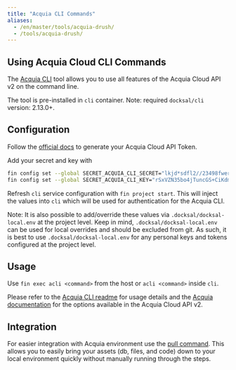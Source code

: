```yaml
---
title: "Acquia CLI Commands"
aliases:
  - /en/master/tools/acquia-drush/
  - /tools/acquia-drush/
---
```



## Using Acquia Cloud CLI Commands

The [Acquia CLI](https://github.com/typhonius/acquia_cli) tool allows you 
to use all features of the Acquia Cloud API v2 on the command line.  

The tool is pre-installed in `cli` container. Note: required `docksal/cli` version: 2.13.0+.


## Configuration

Follow the [official docs](https://cloud.acquia.com/#/profile/tokens) to 
generate your Acquia Cloud API Token.  

Add your secret and key with

```bash
fin config set --global SECRET_ACQUIA_CLI_SECRET="lkjd*sdfl2//23498fwernoiuDHljw3897fsk"
fin config set --global SECRET_ACQUIA_CLI_KEY="rSxVZN35bo4jTuncGS+CiKdmhxLPL0BaPuyOv"
``` 

Refresh `cli` service configuration with `fin project start`. This will inject the values into `cli`
which will be used for authentication for the Acquia CLI.

Note: It is also possible to add/override these values via `.docksal/docksal-local.env` at the project level. 
Keep in mind, `.docksal/docksal-local.env` can be used for local overrides and should be excluded from git.
As such, it is best to use `.docksal/docksal-local.env` for any personal keys and tokens configured at the project level.


## Usage

Use `fin exec acli <command>` from the host or `acli <command>` inside `cli`.

Please refer to the [Acquia CLI readme](https://github.com/acquia/cli) for usage details and
the [Acquia documentation](https://docs.acquia.com/acquia-cloud/develop/api/) for the options available
in the Acquia Cloud API v2.


## Integration

For easier integration with Acquia environment use the [pull command](/fin/fin-pull). 
This allows you to easily bring your assets (db, files, and code) down to your 
local environment quickly without manually running through the steps.
